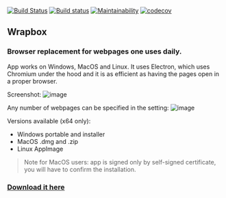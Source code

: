 [![Build Status](https://travis-ci.org/peterdanis/wrapbox.svg?branch=master)](https://travis-ci.org/peterdanis/wrapbox)
[![Build status](https://ci.appveyor.com/api/projects/status/l4lpc5f689l0rw0x/branch/master?svg=true)](https://ci.appveyor.com/project/peterdanis/wrapbox/branch/master)
[![Maintainability](https://api.codeclimate.com/v1/badges/0746b7ce5b2c1fe231de/maintainability)](https://codeclimate.com/github/peterdanis/wrapbox/maintainability)
[![codecov](https://codecov.io/gh/peterdanis/wrapbox/branch/master/graph/badge.svg)](https://codecov.io/gh/peterdanis/wrapbox)

## Wrapbox
### Browser replacement for webpages one uses daily.

App works on Windows, MacOS and Linux. It uses Electron, which uses Chromium under the hood and it is as efficient as having the pages open in a proper browser.

Screenshot:
![image](https://user-images.githubusercontent.com/26599181/41470670-988eb210-70b1-11e8-8f85-7eaa21c63363.png)

Any number of webpages can be specified in the setting:
![image](https://user-images.githubusercontent.com/26599181/41470833-1fd3b6da-70b2-11e8-8334-177dc3589d0e.png)

Versions available (x64 only):
- Windows portable and installer 
- MacOS .dmg and .zip
- Linux AppImage

 > Note for MacOS users: app is signed only by self-signed certificate, you will have to confirm the installation.

### [Download it here](https://github.com/peterdanis/wrapbox/releases/latest)
